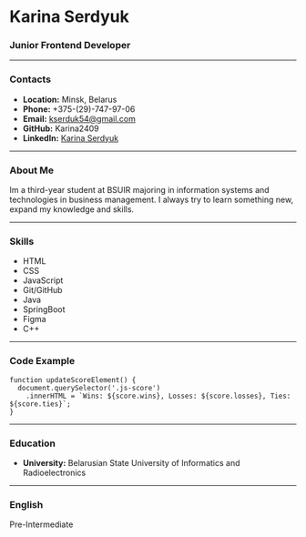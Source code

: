 # Karina Serdyuk
### Junior Frontend Developer
-----
### Contacts

* **Location:** Minsk, Belarus
* **Phone:** +375-(29)-747-97-06
* **Email:** kserduk54@gmail.com
* **GitHub:** Karina2409
* **Linkedln:** [Karina Serdyuk](https://www.linkedin.com/in/karina-serdyuk-4a7722255?utm_source=share&utm_campaign=share_via&utm_content=profile&utm_medium=android_app)
-----
### About Me

Im a third-year student at BSUIR majoring in information systems and technologies in business management. I always try to learn something new, expand my knowledge and skills.

-----
### Skills

* HTML
* CSS
* JavaScript
* Git/GitHub
* Java
* SpringBoot
* Figma
* C++
-----
### Code Example
```
function updateScoreElement() {
  document.querySelector('.js-score')
    .innerHTML = `Wins: ${score.wins}, Losses: ${score.losses}, Ties: ${score.ties}`;
}
```
-----
### Education

* **University:** Belarusian State University of Informatics and Radioelectronics
-----
### English

Pre-Intermediate